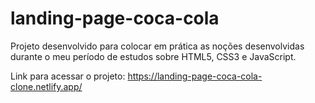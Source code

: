 # landing-page-coca-cola
Projeto desenvolvido para colocar em prática as noções desenvolvidas durante o meu período de estudos sobre HTML5, CSS3 e JavaScript.

Link para acessar o projeto: https://landing-page-coca-cola-clone.netlify.app/
